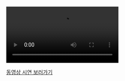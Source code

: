 ![동영상 설명](../_talkv_wsGIt2yf1M_mHrbo3tyqDzkloPpUVGrLK_talkv_high.mov)

[동영상 시연 보러가기](https://sanguu516.github.io/SOCCER-GAME/public/_talkv_wsGIt2yf1M_mHrbo3tyqDzkloPpUVGrLK_talkv_high.mov)
